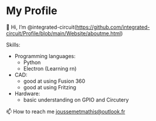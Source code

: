 # My Profile
👋 Hi, I’m @integrated-circuit(https://github.com/integrated-circuit/Profile/blob/main/Website/aboutme.html)

Skills:
- Programming languages:
  - Python
  - Electron (Learning rn)
- CAD:
  - good at using Fusion 360
  - good at using Fritzing
- Hardware:
  - basic understanding on GPIO and Circutery  
 

📫 How to reach me joussemetmathis@outlook.fr
